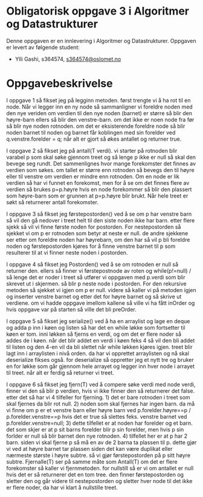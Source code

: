# Obligatorisk oppgave 3 i Algoritmer og Datastrukturer

Denne oppgaven er en innlevering i Algoritmer og Datastrukturer. 
Oppgaven er levert av følgende student:
* Ylli Gashi, s364574, s364574@oslomet.no


# Oppgavebeskrivelse

I oppgave 1 så fikset jeg på legginn metoden. først trengte vi å ha rot til en node. Når vi legger inn en ny node så sammanligner vi foreldre noden med den nye veriden om verdien til den nye noden (barnet) er større så blir den høyre-barn ellers så blir den venstre-barn. om det ikke er noen node fra før så blir nye noden rotnoden. om det er eksisterende foreldre node så blir noden barnet til noden og barnet får koblingen med sin forelder ved q.venstre.forelder = q; når alt er gjort så økes antallet og returner true. 

I oppgave 2 så fikset jeg på antall(T verdi). vi starter på rotnoden blir varabel p som skal søke gjennom treet og så lenge p ikke er null så skal den bevege seg rundt. Det sammenlignes hvor mange forekomster det finnes av verdien som søkes. om tallet er større enn rotnoden så bevegs den til høyre eller til venstre om verdien er mindre enn rotnoden. Om en node er lik verdien så har vi funnet en forekomst, men for å se om det finnes flere av verdien så brukes p=p.høyre hvis en node forekommer så blir den plassert som høyre-barn som er grunnen at p=p.høyre blir brukt. Når hele treet er søkt så returnerer antall forekomster.  

I oppgave 3 så fikset jeg førstepostorden() ved å se om p har venstre barn så vil den gå nedover i treet helt til den siste noden ikke har barn. etter flere sjekk så vil vi finne første noden for postorden. For nestepostorden så sjekket vi om p er rotnoden som betyr at neste er null. de andre sjekkene ser etter om foreldre noden har høyrebarn, om den har så vil p bli foreldre noden og førstepostorden kjøres for å finne venstre barnet til p som resulterer til at vi finner neste noden i postorden.

I oppgave 4 så fikset jeg Postorden() ved å se om rotnoden er null så returner den. ellers så finner vi førstepostnode av roten og while(p!=null) / så lenge det er noder i treet så utfører vi oppgaven med p.verdi som blir skrevet ut i skjermen. så blir p neste node i postorden. For den rekursive metoden så sjekket vi igjen om p er null. videre så kaller vi på metoden igjen og inserter venstre barnet og etter det for høyre barnet og så skrive ut verdiene. om vi hadde oppgave imellom kallene så ville vi ha fått inOrder og hvis oppgave var på starten så ville det bli preOrder.

I oppgave 5 så fikset jeg serialize() ved å ha en arraylist og lage en deque og adda p inn i køen og listen så har det en while løkke som fortsetter til køen er tom. inni løkken så fjerns en verdi, og om det er flere noder så addes de i køen. når det blir addet en verdi i køen feks 4 så vil den bli addet til listen og den 4-en vil da bli slettet når while løkken kjøres igjen. treet blir lagt inn i arraylisten i nivå orden. da har vi opprettet arraylisten og nå skal deserialize fikses også. for deserialize så oppretter jeg et nytt tre og bruker en for løkke som går gjennom hele arrayet og legger inn hver node i arrayet til treet. når alt er ferdig så returner vi treet.

I oppgave 6 så fikset jeg fjern(T) ved å compere søke verdi med node verdi, finner vi den så blir p verdien, hvis vi ikke finner den så returnerer det false. etter det så har vi 4 tilfeller for fjerning. 1) det er bare rotnoden i treet som skal fjernes da blir rot null. 2) noden som skal fjernes har ingen barn. da må vi finne om p er et venstre barn eller høyre barn ved p.forelder.høyre==p / p.forelder.venstre==p hvis det er true så slettes feks. venstre barnet ved p.forelder.venstre=null; 3) dette tilfellet er at noden har forelder og et barn. det som skjer er at p sit barns forelder blir p sin forelder, men hvis p sin forlder er null så blir barnet den nye rotnoden. 4) tilfellet her er at p har 2 barn. siden vi skal fjerne p så må en av de 2 barna ta plassen til p. dette gjør vi ved at høyre barnet tar plassen siden det kan være duplikat eller nærmeste største i høyre subtre. så vi gjør førstepostorden på p sitt høyre subtre. Fjernalle(T) ser på samme måte som Antall(T) om det er flere forekomster så kaller vi fjernmetoden. for nullstill så er vi om antallet er null hvis det er så returnerer det en tom tree. den finner førstepostorden og sletter den og går videre til nestepostorden og sletter hver node til det ikke er flere noder, da har vi klart å nullstille treet. 
